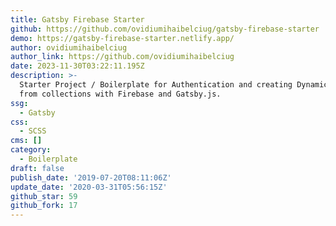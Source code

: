 ```yaml
---
title: Gatsby Firebase Starter
github: https://github.com/ovidiumihaibelciug/gatsby-firebase-starter
demo: https://gatsby-firebase-starter.netlify.app/
author: ovidiumihaibelciug
author_link: https://github.com/ovidiumihaibelciug
date: 2023-11-30T03:22:11.195Z
description: >-
  Starter Project / Boilerplate for Authentication and creating Dynamic pages
  from collections with Firebase and Gatsby.js.
ssg:
  - Gatsby
css:
  - SCSS
cms: []
category:
  - Boilerplate
draft: false
publish_date: '2019-07-20T08:11:06Z'
update_date: '2020-03-31T05:56:15Z'
github_star: 59
github_fork: 17
---
```

